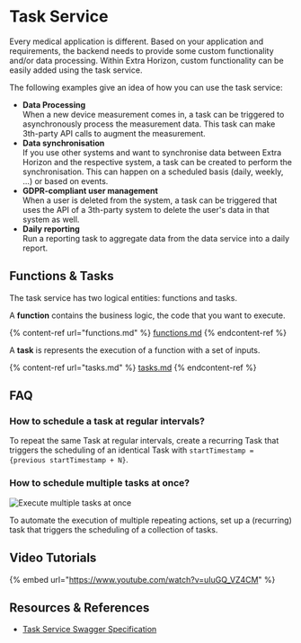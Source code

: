 # Task Service

Every medical application is different. Based on your application and requirements, the backend needs to provide some custom functionality and/or data processing. Within Extra Horizon, custom functionality can be easily added using the task service.

The following examples give an idea of how you can use the task service:

* **Data Processing**\
  When a new device measurement comes in, a task can be triggered to asynchronously process the measurement data. This task can make 3th-party API calls to augment the measurement.
* **Data synchronisation**\
  If you use other systems and want to synchronise data between Extra Horizon and the respective system, a task can be created to perform the synchronisation. This can happen on a scheduled basis (daily, weekly, ...) or based on events.
* **GDPR-compliant user management**\
  When a user is deleted from the system, a task can be triggered that uses the API of a 3th-party system to delete the user's data in that system as well.
* **Daily reporting**\
  Run a reporting task to aggregate data from the data service into a daily report.



## Functions & Tasks

The task service has two logical entities: functions and tasks.&#x20;

A **function** contains the business logic, the code that you want to execute.&#x20;

{% content-ref url="functions.md" %}
[functions.md](functions.md)
{% endcontent-ref %}

A **task** is represents the execution of a function with a set of inputs.&#x20;

{% content-ref url="tasks.md" %}
[tasks.md](tasks.md)
{% endcontent-ref %}

## FAQ

### How to schedule a task at regular intervals?

To repeat the same Task at regular intervals, create a recurring Task that triggers the scheduling of an identical Task with `startTimestamp = {previous startTimestamp + N}`.

### How to schedule multiple tasks at once?

![Execute multiple tasks at once](https://lh5.googleusercontent.com/MBbXkcRf4eh3FeHU34PhUDVURT5LFVnEWWCIxFSFCYH1-xVhJGtZTimJcqB0xZoSGK45E2gzRmK1eD\_x-eIPhvu1bB7Kk3AvT3NFR4L17BqgO0MtJjI9hShhlkCh\_MR4EvFNKtg=s0)

To automate the execution of multiple repeating actions, set up a (recurring) task that triggers the scheduling of a collection of tasks.

## Video Tutorials

{% embed url="https://www.youtube.com/watch?v=uIuGQ_VZ4CM" %}

## Resources & References

* [Task Service Swagger Specification](https://developers.extrahorizon.io/swagger-ui/?url=https://developers.extrahorizon.io/services/tasks-service/1.0.4/openapi.yaml)
